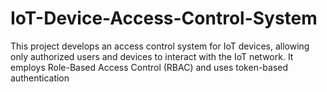 # IoT-Device-Access-Control-System
This project develops an access control system for IoT devices, allowing only authorized users and devices to interact with the IoT network. It employs Role-Based Access Control (RBAC) and uses token-based authentication
